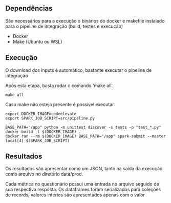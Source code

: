 ## Dependências

São necessários para a execução o binários do docker e makefile instalado para o pipeline de integração (build, testes e execução)

- Docker
- Make (Ubuntu ou WSL)

## Execução

O download dos inputs é automático, bastante executar o pipeline de integração

Após esta etapa, basta rodar o comando 'make all'.
```shell
make all
```

Caso make não esteja presente é possível executar 
```shell
export DOCKER_IMAGE=codeelevate
export SPARK_JOB_SCRIPT=src/pipeline.py

BASE_PATH="/app" python -m unittest discover -s tests -p "test_*.py"
docker build -t $(DOCKER_IMAGE) .
docker run --rm $(DOCKER_IMAGE) BASE_PATH="/app" spark-submit --master local[4] $(SPARK_JOB_SCRIPT)
```

## Resultados
Os resultados são apresentar como um JSON, tanto na saída da execução como arquivo no diretório data/prod.

Cada métrica no questionário possui uma entrada no arquivo seguido de sua respectiva resposta. Os dataframes foram serializados para coleções de records, valores interios são apresentados apenas com o valor